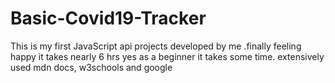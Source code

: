 # Basic-Covid19-Tracker
This is my first JavaScript api projects developed by me .finally feeling happy it takes nearly 6 hrs yes as a beginner it takes some time. extensively used mdn docs, w3schools and google
